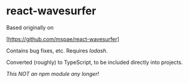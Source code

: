 # react-wavesurfer

Based originally on

[https://github.com/mspae/react-wavesurfer]

Contains bug fixes, etc. Requires _lodash_.

Converted (roughly) to TypeScript, to be included directly into projects.

_This *NOT* an npm module any longer!_
